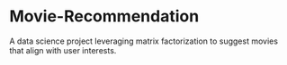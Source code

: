 # Movie-Recommendation
A data science project leveraging matrix factorization to suggest movies that align with user interests.
